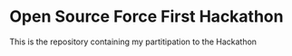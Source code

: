# Open Source Force First Hackathon

This is the repository containing my partitipation to the Hackathon
